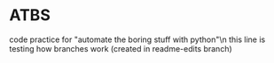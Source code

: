 # ATBS
code practice for "automate the boring stuff with python"\n
this line is testing how branches work (created in readme-edits branch)

